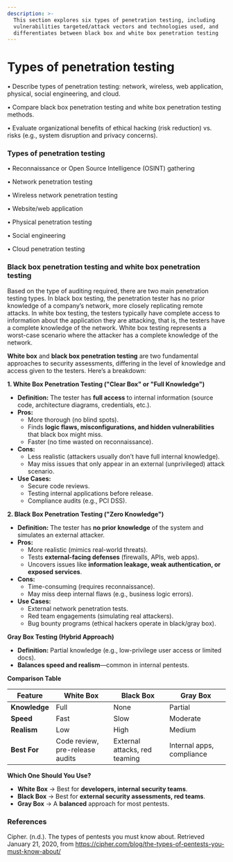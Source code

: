 ```yaml
---
description: >-
  This section explores six types of penetration testing, including
  vulnerabilities targeted/attack vectors and technologies used, and
  differentiates between black box and white box penetration testing
---
```


# Types of penetration testing

• Describe types of penetration testing: network, wireless, web application, physical, social engineering, and cloud.

• Compare black box penetration testing and white box penetration testing methods.

• Evaluate organizational benefits of ethical hacking (risk reduction) vs. risks (e.g., system disruption and privacy concerns).

### Types of penetration testing

• Reconnaissance or Open Source Intelligence (OSINT) gathering

• Network penetration testing

• Wireless network penetration testing

• Website/web application

• Physical penetration testing

• Social engineering

• Cloud penetration testing

### Black box penetration testing and white box penetration testing

Based on the type of auditing required, there are two main penetration testing types. In black box testing, the penetration tester has no prior knowledge of a company’s network, more closely replicating remote attacks. In white box testing, the testers typically have complete access to information about the application they are attacking, that is, the testers have a complete knowledge of the network. White box testing represents a worst-case scenario where the attacker has a complete knowledge of the network.

**White box** and **black box penetration testing** are two fundamental approaches to security assessments, differing in the level of knowledge and access given to the testers. Here’s a breakdown:

**1. White Box Penetration Testing ("Clear Box" or "Full Knowledge")**

* **Definition:** The tester has **full access** to internal information (source code, architecture diagrams, credentials, etc.).
* **Pros:**
  * More thorough (no blind spots).
  * Finds **logic flaws, misconfigurations, and hidden vulnerabilities** that black box might miss.
  * Faster (no time wasted on reconnaissance).
* **Cons:**
  * Less realistic (attackers usually don’t have full internal knowledge).
  * May miss issues that only appear in an external (unprivileged) attack scenario.
* **Use Cases:**
  * Secure code reviews.
  * Testing internal applications before release.
  * Compliance audits (e.g., PCI DSS).

**2. Black Box Penetration Testing ("Zero Knowledge")**

* **Definition:** The tester has **no prior knowledge** of the system and simulates an external attacker.
* **Pros:**
  * More realistic (mimics real-world threats).
  * Tests **external-facing defenses** (firewalls, APIs, web apps).
  * Uncovers issues like **information leakage, weak authentication, or exposed services**.
* **Cons:**
  * Time-consuming (requires reconnaissance).
  * May miss deep internal flaws (e.g., business logic errors).
* **Use Cases:**
  * External network penetration tests.
  * Red team engagements (simulating real attackers).
  * Bug bounty programs (ethical hackers operate in black/gray box).

**Gray Box Testing (Hybrid Approach)**

* **Definition:** Partial knowledge (e.g., low-privilege user access or limited docs).
* **Balances speed and realism**—common in internal pentests.

**Comparison Table**

| Feature       | White Box                       | Black Box                     | Gray Box                  |
| ------------- | ------------------------------- | ----------------------------- | ------------------------- |
| **Knowledge** | Full                            | None                          | Partial                   |
| **Speed**     | Fast                            | Slow                          | Moderate                  |
| **Realism**   | Low                             | High                          | Medium                    |
| **Best For**  | Code review, pre-release audits | External attacks, red teaming | Internal apps, compliance |

**Which One Should You Use?**

* **White Box** → Best for **developers, internal security teams**.
* **Black Box** → Best for **external security assessments, red teams**.
* **Gray Box** → A **balanced** approach for most pentests.

### References

Cipher. (n.d.). The types of pentests you must know about. Retrieved January 21, 2020, from https://cipher.com/blog/the-types-of-pentests-you-must-know-about/
